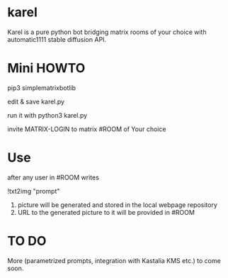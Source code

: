 # karel
Karel is a pure python bot bridging matrix rooms of your choice with automatic1111 stable diffusion API.

# Mini HOWTO
pip3 simplematrixbotlib

edit & save karel.py

run it with python3 karel.py

invite MATRIX-LOGIN to matrix #ROOM of Your choice

# Use
after any user in #ROOM writes 

!txt2img "prompt" 

1. picture will be generated and stored in the local webpage repository 
2. URL to the generated picture  to it will be provided in #ROOM

# TO DO
More (parametrized prompts, integration with Kastalia KMS etc.) to come soon.
